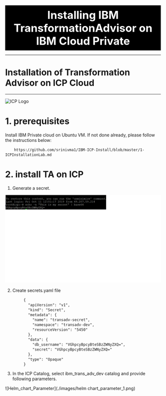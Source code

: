 


<div style="background-color:black;color:white; vertical-align: middle; text-align:center;font-size:250%; padding:10px; margin-top:100px"><b>
 Installing IBM TransformationAdvisor on IBM Cloud Private
 </b></a></div>

---
# Installation of Transformation Advisor on ICP Cloud
---

![ICP Logo](./images/logoicp.png)




# 1. prerequisites

Install IBM Private cloud on Ubuntu VM. If not done  already, please follow the instructions below:
   
        https://github.com/srinivma1/IBM-ICP-Install/blob/master/1-ICPInstallationLab.md
        
        
# 2. install TA on ICP

1. Generate a secret. 

![ICP Secret](./images/secret_generation.png)

2. Create secrets.yaml file

            {
              "apiVersion": "v1",
              "kind": "Secret",
              "metadata": {
                "name": "transadv-secret",
                "namespace": "transadv-dev",
                "resourceVersion": "5450"
              },
              "data": {
                "db_username": "VGhpcyBpcyBteSBzZWNyZXQ=",
                "secret": "VGhpcyBpcyBteSBzZWNyZXQ="
              },
              "type": "Opaque"
            }
            
  3. In the ICP Catalog, select ibm_trans_adv_dev catalog and provide following parameters.
  
  ![Helm_chart_Parameter](./images/helm chart_parameter_1.png)
  
  
        
        

